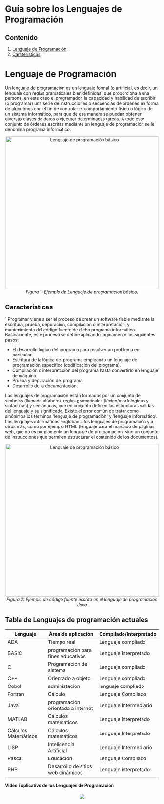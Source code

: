 # Guía sobre los Lenguajes de Programación

## Contenido
1. [Lenguaje de Programación](#lenguaje).
2. [Caraterísticas](#caraterístricas).

# Lenguaje de Programación 

Un lenguaje de programación es un lenguaje formal (o artificial, es decir, un lenguaje con reglas gramaticales bien definidas) que proporciona a una persona, en este caso el programador, la capacidad y habilidad de escribir (o programar) una serie de instrucciones o secuencias de órdenes en forma de algoritmos con el fin de controlar el comportamiento físico o lógico de un sistema informático, para que de esa manera se puedan obtener diversas clases de datos o ejecutar determinadas tareas. A todo este conjunto de órdenes escritas mediante un lenguaje de programación se le denomina programa informático.

<p align="center">
  <img src="https://upload.wikimedia.org/wikipedia/commons/0/0b/PET-basic.png"
alt="Lenguaje de programación básico" width="500"> 
  <br>
  <em>Figura 1: Ejemplo de Lenguaje de programación básico.</em>
<p/> 

## Características
`
Programar viene a ser el proceso de crear un software fiable mediante la escritura, prueba, depuración, compilación o interpretación, y mantenimiento del código fuente de dicho programa informático. Básicamente, este proceso se define aplicando lógicamente los siguientes pasos:

 - El desarrollo lógico del programa para resolver un problema en particular.
 - Escritura de la lógica del programa empleando un lenguaje de programación específico (codificación del programa).
 - Compilación o interpretación del programa hasta convertirlo en lenguaje de máquina.
 - Prueba y depuración del programa.
 - Desarrollo de la documentación.
   
Los lenguajes de programación están formados por un conjunto de símbolos (llamado alfabeto), reglas gramaticales (léxico/morfológicas y sintácticas) y semánticas, que en conjunto definen las estructuras válidas del lenguaje y su significado. Existe el error común de tratar como sinónimos los términos 'lenguaje de programación' y 'lenguaje informático'. Los lenguajes informáticos engloban a los lenguajes de programación y a otros más, como por ejemplo HTML (lenguaje para el marcado de páginas web, que no es propiamente un lenguaje de programación, sino un conjunto de instrucciones que permiten estructurar el contenido de los documentos).

<p align="center">
  <img src="https://upload.wikimedia.org/wikipedia/commons/d/d0/Classes_and_Methods.png"
alt="Lenguaje de programación básico" width="500"> 
  <br>
  <em>Figura 2: Ejemplo de código fuente escrito en el lenguaje de programación Java</em>
</p> 

## Tabla de Lenguajes de programación actuales

| Lenguaje                  | Área de aplicación                                    | Compilado/Interpretado | 
|---------------------------|-------------------------------------------------------|------------------------| 
| ADA                       | Tiempo real                                           | Lenguaje compliado     | 
| BASIC                     | programación para fines educativos                    | Lenguaje interpretado  | 
| C                         | Programación de sistema                               | Lenguaje compliado     | 
| C++                       | Orientado a objeto                                    | Lenguaje compliado     |  
| Cobol                     | administación                                         | lenguaje compliado     |             
| Fortran                   | Cálculo                                               | Lenguaje Compliado     | 
| Java                      | programación orientada a internet                     | Lenguaje Intermediario |
| MATLAB                    | Cálculos matemáticos                                  | Lenguaje interpretado  |
| Cálculos Matemáticos      | Cálculos matemáticos                                  | Lenguaje Interpretado  |
| LISP                      | Inteligencia Artificial                               | Lenguaje Intermediario |
| Pascal                    | Educación                                             | Lenguaje Compliado     |
| PHP                       | Desarrollo de sitios web dinámicos                    | Lenguaje interpretado  |

#### Video Explicativo de los Lenguajes de Programación 

<p align="center">
  <a href="https://www.youtube.com/watch?v=pWw4UtQhdek&t=2s">
    <img src="https://i.ytimg.com/vi/pWw4UtQhdek/maxresdefault.jpg">
  </a>
</p>


